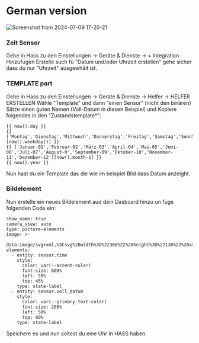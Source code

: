 # German version

![Screenshot from 2024-07-09 17-20-21](https://github.com/T-Blitz/Home-Assistant-DIY-collection/assets/103434881/59c52854-260c-49bb-9662-ab0ec2273333)


### Zeit Sensor
Gehe in Hass zu den Einstellungen -> Geräte & Dienste -> + Integration Hinzufugen
Erstelle such fü "Datum und/oder Uhrzeit erstellen" 
gehe sicher dass du nur "Uhrzeit" ausgewhält ist.
### TEMPLATE part

Gehe in Hass zu den Einstellungen -> Geräte & Dienste -> Helfer -> HELFER ERSTELLEN
Wähle "Template" und dann "einen Sensor" (nicht den binären)
Sätze einen guten Namen (Voll-Datum in diesen Beispiel) und Kopiere folgendes in den "Zustandstemplate*":

```
{{ now().day }} 
{{ ['Montag','Dienstag','Mittwoch','Donnerstag','Freitag','Samstag','Sonntag'][now().weekday()] }} 
{{ ['Januar-01','Februar-02','März-03','April-04','Mai-05','Juni-06','Juli-07','August-0','September-09','Oktober-10','November-11','Dezember-12'][now().month-1] }} 
{{ now().year }} 
```
Nun hast du ein Template das die wie im beispiel Bild dass Datum anzeight.

### Bildelement

Nun erstelle ein neues Bildelement aud dein Dasboard hinzu un füge folgenden Code ein:

```show_state: true
show_name: true
camera_view: auto
type: picture-elements
image: >-
  data:image/svg+xml,%3Csvg%20width%3D%22300%22%20height%3D%22130%22%20xmlns%3D%22http%3A%2F%2Fwww.w3.org%2F2000%2Fsvg%22%2F%3E
elements:
  - entity: sensor.time
    style:
      color: var(--accent-color)
      font-size: 600%
      left: 50%
      top: 45%
    type: state-label
  - entity: sensor.voll_datum
    style:
      color: var(--primary-text-color)
      font-size: 200%
      left: 50%
      top: 80%
    type: state-label
```
Speichere es und nun soltest du eine Uhr In HASS haben.
